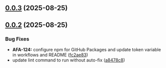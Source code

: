 ## [0.0.3](https://github.com/OrelNaranjoD/akira-flex-api/compare/v0.0.2...v0.0.3) (2025-08-25)

## [0.0.2](https://github.com/OrelNaranjoD/akira-flex-api/compare/fc2ae832d91dbb008150ae0d8e0c854e95f2bfa2...v0.0.2) (2025-08-25)

### Bug Fixes

- **AFA-124:** configure npm for GitHub Packages and update token variable in workflows and README
  ([fc2ae83](https://github.com/OrelNaranjoD/akira-flex-api/commit/fc2ae832d91dbb008150ae0d8e0c854e95f2bfa2))
- update lint command to run without auto-fix
  ([a8478c8](https://github.com/OrelNaranjoD/akira-flex-api/commit/a8478c88b5dade1a9c19053478ba4e7ada3cd8e3))
